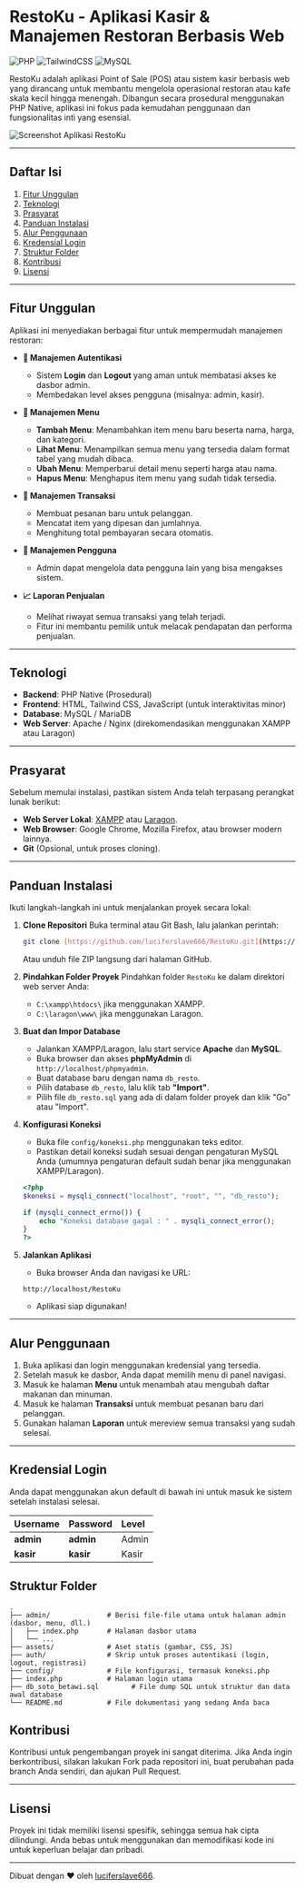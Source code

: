 # RestoKu - Aplikasi Kasir & Manajemen Restoran Berbasis Web

![PHP](https://img.shields.io/badge/PHP-777BB4?style=for-the-badge&logo=php&logoColor=white)
![TailwindCSS](https://img.shields.io/badge/Tailwind_CSS-38B2AC?style=for-the-badge&logo=tailwind-css&logoColor=white)
![MySQL](https://img.shields.io/badge/MySQL-4479A1?style=for-the-badge&logo=mysql&logoColor=white)

RestoKu adalah aplikasi Point of Sale (POS) atau sistem kasir berbasis web yang dirancang untuk membantu mengelola operasional restoran atau kafe skala kecil hingga menengah. Dibangun secara prosedural menggunakan PHP Native, aplikasi ini fokus pada kemudahan penggunaan dan fungsionalitas inti yang esensial.

![Screenshot Aplikasi RestoKu](https://i.ibb.co/FbfV3D7/Screenshot-2024-03-24-114944.png)

---

## Daftar Isi
1.  [Fitur Unggulan](#fitur-unggulan)
2.  [Teknologi](#teknologi)
3.  [Prasyarat](#prasyarat)
4.  [Panduan Instalasi](#panduan-instalasi)
5.  [Alur Penggunaan](#alur-penggunaan)
6.  [Kredensial Login](#kredensial-login)
7.  [Struktur Folder](#struktur-folder)
8.  [Kontribusi](#kontribusi)
9.  [Lisensi](#lisensi)

---

## Fitur Unggulan

Aplikasi ini menyediakan berbagai fitur untuk mempermudah manajemen restoran:

* **👤 Manajemen Autentikasi**
    * Sistem **Login** dan **Logout** yang aman untuk membatasi akses ke dasbor admin.
    * Membedakan level akses pengguna (misalnya: admin, kasir).

* **🍔 Manajemen Menu**
    * **Tambah Menu**: Menambahkan item menu baru beserta nama, harga, dan kategori.
    * **Lihat Menu**: Menampilkan semua menu yang tersedia dalam format tabel yang mudah dibaca.
    * **Ubah Menu**: Memperbarui detail menu seperti harga atau nama.
    * **Hapus Menu**: Menghapus item menu yang sudah tidak tersedia.

* **🛒 Manajemen Transaksi**
    * Membuat pesanan baru untuk pelanggan.
    * Mencatat item yang dipesan dan jumlahnya.
    * Menghitung total pembayaran secara otomatis.

* **👥 Manajemen Pengguna**
    * Admin dapat mengelola data pengguna lain yang bisa mengakses sistem.

* **📈 Laporan Penjualan**
    * Melihat riwayat semua transaksi yang telah terjadi.
    * Fitur ini membantu pemilik untuk melacak pendapatan dan performa penjualan.

---

## Teknologi

* **Backend**: PHP Native (Prosedural)
* **Frontend**: HTML, Tailwind CSS, JavaScript (untuk interaktivitas minor)
* **Database**: MySQL / MariaDB
* **Web Server**: Apache / Nginx (direkomendasikan menggunakan XAMPP atau Laragon)

---

## Prasyarat

Sebelum memulai instalasi, pastikan sistem Anda telah terpasang perangkat lunak berikut:
* **Web Server Lokal**: [XAMPP](https://www.apachefriends.org/index.html) atau [Laragon](https://laragon.org/download/).
* **Web Browser**: Google Chrome, Mozilla Firefox, atau browser modern lainnya.
* **Git** (Opsional, untuk proses cloning).

---

## Panduan Instalasi

Ikuti langkah-langkah ini untuk menjalankan proyek secara lokal:

1.  **Clone Repositori**
    Buka terminal atau Git Bash, lalu jalankan perintah:
    ```bash
    git clone [https://github.com/luciferslave666/RestoKu.git](https://github.com/luciferslave666/RestoKu.git)
    ```
    Atau unduh file ZIP langsung dari halaman GitHub.

2.  **Pindahkan Folder Proyek**
    Pindahkan folder `RestoKu` ke dalam direktori web server Anda:
    -   `C:\xampp\htdocs\` jika menggunakan XAMPP.
    -   `C:\laragon\www\` jika menggunakan Laragon.

3.  **Buat dan Impor Database**
    -   Jalankan XAMPP/Laragon, lalu start service **Apache** dan **MySQL**.
    -   Buka browser dan akses **phpMyAdmin** di `http://localhost/phpmyadmin`.
    -   Buat database baru dengan nama `db_resto`.
    -   Pilih database `db_resto`, lalu klik tab **"Import"**.
    -   Pilih file `db_resto.sql` yang ada di dalam folder proyek dan klik "Go" atau "Import".

4.  **Konfigurasi Koneksi**
    -   Buka file `config/koneksi.php` menggunakan teks editor.
    -   Pastikan detail koneksi sudah sesuai dengan pengaturan MySQL Anda (umumnya pengaturan default sudah benar jika menggunakan XAMPP/Laragon).
    ```php
    <?php
    $koneksi = mysqli_connect("localhost", "root", "", "db_resto");

    if (mysqli_connect_errno()) {
        echo "Koneksi database gagal : " . mysqli_connect_error();
    }
    ?>
    ```

5.  **Jalankan Aplikasi**
    -   Buka browser Anda dan navigasi ke URL:
    ```
    http://localhost/RestoKu
    ```
    -   Aplikasi siap digunakan!

---

## Alur Penggunaan

1.  Buka aplikasi dan login menggunakan kredensial yang tersedia.
2.  Setelah masuk ke dasbor, Anda dapat memilih menu di panel navigasi.
3.  Masuk ke halaman **Menu** untuk menambah atau mengubah daftar makanan dan minuman.
4.  Masuk ke halaman **Transaksi** untuk membuat pesanan baru dari pelanggan.
5.  Gunakan halaman **Laporan** untuk mereview semua transaksi yang sudah selesai.

---

## Kredensial Login

Anda dapat menggunakan akun default di bawah ini untuk masuk ke sistem setelah instalasi selesai.

| Username | Password | Level   |
| :------- | :------- | :------ |
| **admin** | **admin** | Admin   |
| **kasir** | **kasir** | Kasir   |

## Struktur Folder
```
.
├── admin/              # Berisi file-file utama untuk halaman admin (dasbor, menu, dll.)
│   ├── index.php       # Halaman dasbor utama
│   └── ...
├── assets/             # Aset statis (gambar, CSS, JS)
├── auth/               # Skrip untuk proses autentikasi (login, logout, registrasi)
├── config/             # File konfigurasi, termasuk koneksi.php
├── index.php           # Halaman login utama
├── db_soto_betawi.sql        # File dump SQL untuk struktur dan data awal database
└── README.md           # File dokumentasi yang sedang Anda baca
```


## Kontribusi

Kontribusi untuk pengembangan proyek ini sangat diterima. Jika Anda ingin berkontribusi, silakan lakukan Fork pada repositori ini, buat perubahan pada branch Anda sendiri, dan ajukan Pull Request.

---

## Lisensi

Proyek ini tidak memiliki lisensi spesifik, sehingga semua hak cipta dilindungi. Anda bebas untuk menggunakan dan memodifikasi kode ini untuk keperluan belajar dan pribadi.

---

Dibuat dengan ❤️ oleh [luciferslave666](https://github.com/luciferslave666).
